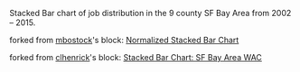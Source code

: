 Stacked Bar chart of job distribution in the 9 county SF Bay Area from 2002 – 2015.

forked from <a href='http://bl.ocks.org/mbostock/'>mbostock</a>'s block: <a href='http://bl.ocks.org/mbostock/3886394'>Normalized Stacked Bar Chart</a>

forked from <a href='http://bl.ocks.org/clhenrick/'>clhenrick</a>'s block: <a href='http://bl.ocks.org/clhenrick/28b5fe0ad73c53c479c9bb3f60109924'>Stacked Bar Chart: SF Bay Area WAC</a>